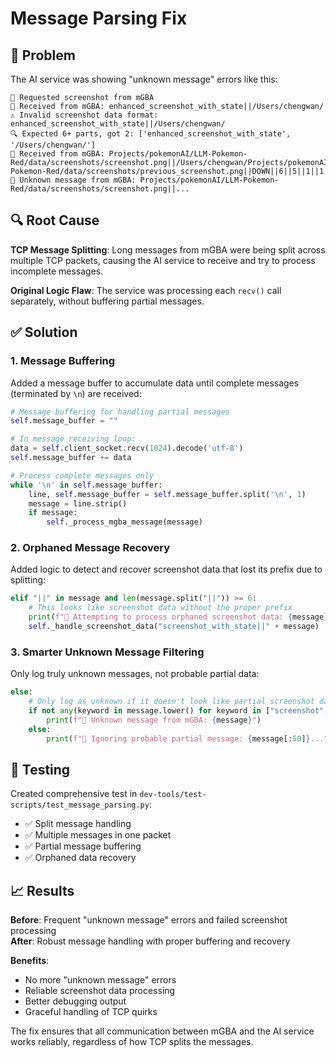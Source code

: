 # Message Parsing Fix

## 🐛 **Problem**

The AI service was showing "unknown message" errors like this:

```
📸 Requested screenshot from mGBA
📨 Received from mGBA: enhanced_screenshot_with_state||/Users/chengwan/
⚠️ Invalid screenshot data format: enhanced_screenshot_with_state||/Users/chengwan/
🔍 Expected 6+ parts, got 2: ['enhanced_screenshot_with_state', '/Users/chengwan/']
📨 Received from mGBA: Projects/pokemonAI/LLM-Pokemon-Red/data/screenshots/screenshot.png||/Users/chengwan/Projects/pokemonAI/LLM-Pokemon-Red/data/screenshots/previous_screenshot.png||DOWN||6||5||1||1
🤔 Unknown message from mGBA: Projects/pokemonAI/LLM-Pokemon-Red/data/screenshots/screenshot.png||...
```

## 🔍 **Root Cause**

**TCP Message Splitting**: Long messages from mGBA were being split across multiple TCP packets, causing the AI service to receive and try to process incomplete messages.

**Original Logic Flaw**: The service was processing each `recv()` call separately, without buffering partial messages.

## ✅ **Solution**

### 1. **Message Buffering**
Added a message buffer to accumulate data until complete messages (terminated by `\n`) are received:

```python
# Message buffering for handling partial messages
self.message_buffer = ""

# In message receiving loop:
data = self.client_socket.recv(1024).decode('utf-8')
self.message_buffer += data

# Process complete messages only
while '\n' in self.message_buffer:
    line, self.message_buffer = self.message_buffer.split('\n', 1)
    message = line.strip()
    if message:
        self._process_mgba_message(message)
```

### 2. **Orphaned Message Recovery**
Added logic to detect and recover screenshot data that lost its prefix due to splitting:

```python
elif "||" in message and len(message.split("||")) >= 6:
    # This looks like screenshot data without the proper prefix
    print(f"🔧 Attempting to process orphaned screenshot data: {message}")
    self._handle_screenshot_data("screenshot_with_state||" + message)
```

### 3. **Smarter Unknown Message Filtering**
Only log truly unknown messages, not probable partial data:

```python
else:
    # Only log as unknown if it doesn't look like partial screenshot data
    if not any(keyword in message.lower() for keyword in ["screenshot", "png", "||"]):
        print(f"🤔 Unknown message from mGBA: {message}")
    else:
        print(f"🚧 Ignoring probable partial message: {message[:50]}...")
```

## 🧪 **Testing**

Created comprehensive test in `dev-tools/test-scripts/test_message_parsing.py`:
- ✅ Split message handling
- ✅ Multiple messages in one packet
- ✅ Partial message buffering
- ✅ Orphaned data recovery

## 📈 **Results**

**Before**: Frequent "unknown message" errors and failed screenshot processing  
**After**: Robust message handling with proper buffering and recovery

**Benefits**:
- No more "unknown message" errors
- Reliable screenshot data processing  
- Better debugging output
- Graceful handling of TCP quirks

The fix ensures that all communication between mGBA and the AI service works reliably, regardless of how TCP splits the messages.